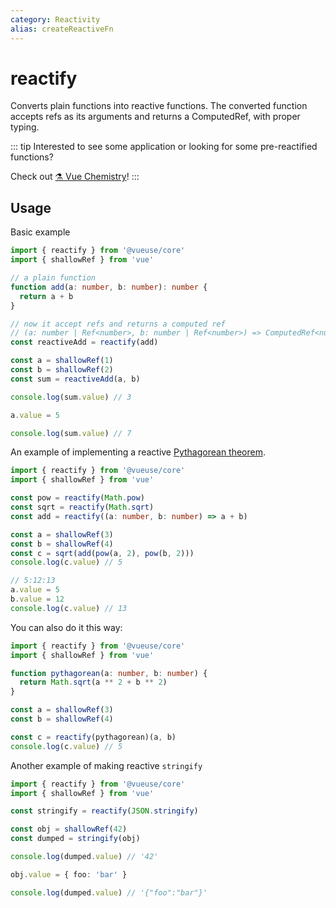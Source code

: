 ```yaml
---
category: Reactivity
alias: createReactiveFn
---
```


# reactify

Converts plain functions into reactive functions. The converted function accepts refs as its arguments and returns a ComputedRef, with proper typing.

::: tip
Interested to see some application or looking for some pre-reactified functions?

Check out [⚗️ Vue Chemistry](https://github.com/antfu/vue-chemistry)!
:::

## Usage

Basic example

```ts twoslash
import { reactify } from '@vueuse/core'
import { shallowRef } from 'vue'

// a plain function
function add(a: number, b: number): number {
  return a + b
}

// now it accept refs and returns a computed ref
// (a: number | Ref<number>, b: number | Ref<number>) => ComputedRef<number>
const reactiveAdd = reactify(add)

const a = shallowRef(1)
const b = shallowRef(2)
const sum = reactiveAdd(a, b)

console.log(sum.value) // 3

a.value = 5

console.log(sum.value) // 7
```

An example of implementing a reactive [Pythagorean theorem](https://en.wikipedia.org/wiki/Pythagorean_theorem).

<!-- eslint-skip -->

```ts twoslash
import { reactify } from '@vueuse/core'
import { shallowRef } from 'vue'

const pow = reactify(Math.pow)
const sqrt = reactify(Math.sqrt)
const add = reactify((a: number, b: number) => a + b)

const a = shallowRef(3)
const b = shallowRef(4)
const c = sqrt(add(pow(a, 2), pow(b, 2)))
console.log(c.value) // 5

// 5:12:13
a.value = 5
b.value = 12
console.log(c.value) // 13
```

You can also do it this way:

```ts twoslash
import { reactify } from '@vueuse/core'
import { shallowRef } from 'vue'

function pythagorean(a: number, b: number) {
  return Math.sqrt(a ** 2 + b ** 2)
}

const a = shallowRef(3)
const b = shallowRef(4)

const c = reactify(pythagorean)(a, b)
console.log(c.value) // 5
```

Another example of making reactive `stringify`

```ts twoslash
import { reactify } from '@vueuse/core'
import { shallowRef } from 'vue'

const stringify = reactify(JSON.stringify)

const obj = shallowRef(42)
const dumped = stringify(obj)

console.log(dumped.value) // '42'

obj.value = { foo: 'bar' }

console.log(dumped.value) // '{"foo":"bar"}'
```
